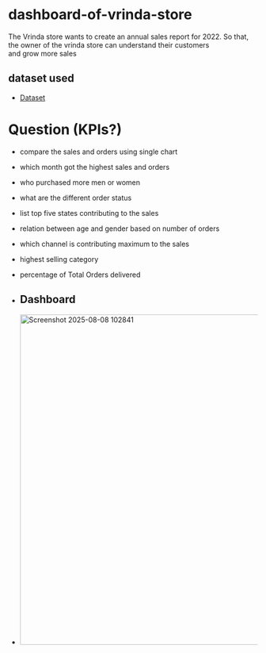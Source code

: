 # dashboard-of-vrinda-store
The Vrinda store wants to create an annual sales report for 2022. So that, the owner of the vrinda store can understand their customers and grow more sales


## dataset used
- <a href="https://github.com/raigondabhishek/dashboard-of-vrinda-store/blob/main/Vrinda%20Store%20Data%20Analysis%20(1).xlsx">Dataset</a>

# Question (KPIs?) 
- compare the sales and orders using single chart
- which month got the highest sales and orders
- who purchased more men or women
- what are the different order status
- list top five states contributing to the sales
- relation between age and gender based on number of orders
- which channel is contributing maximum to the sales
- highest selling category
- percentage of Total Orders delivered

- ## Dashboard
- <img width="1722" height="666" alt="Screenshot 2025-08-08 102841" src="https://github.com/user-attachments/assets/31f978f4-2505-4f09-9253-f936d5848d08" />

